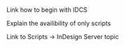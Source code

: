 #

<!--- Describe why would a developer want to use InDesign Cloud Server -->
Link how to begin with IDCS

Explain the availibility of only scripts

Link to Scripts -> InDesign Server topic